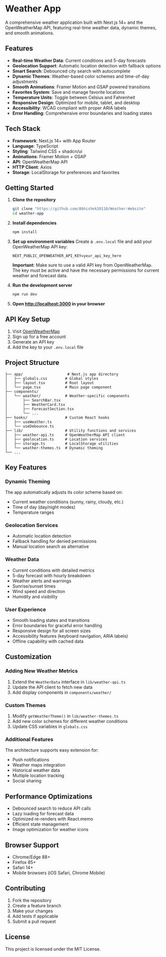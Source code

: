 # Weather App

A comprehensive weather application built with Next.js 14+ and the OpenWeatherMap API, featuring real-time weather data, dynamic themes, and smooth animations.

## Features

- **Real-time Weather Data**: Current conditions and 5-day forecasts
- **Geolocation Support**: Automatic location detection with fallback options
- **Smart Search**: Debounced city search with autocomplete
- **Dynamic Themes**: Weather-based color schemes and time-of-day adjustments
- **Smooth Animations**: Framer Motion and GSAP powered transitions
- **Favorites System**: Save and manage favorite locations
- **Temperature Units**: Toggle between Celsius and Fahrenheit
- **Responsive Design**: Optimized for mobile, tablet, and desktop
- **Accessibility**: WCAG compliant with proper ARIA labels
- **Error Handling**: Comprehensive error boundaries and loading states

## Tech Stack

- **Framework**: Next.js 14+ with App Router
- **Language**: TypeScript
- **Styling**: Tailwind CSS + shadcn/ui
- **Animations**: Framer Motion + GSAP
- **API**: OpenWeatherMap API
- **HTTP Client**: Axios
- **Storage**: LocalStorage for preferences and favorites

## Getting Started

1. **Clone the repository**
   ```bash
   git clone "https://github.com/Abhishek20110/Weather-Website"
   cd weather-app
   ```

2. **Install dependencies**
   ```bash
   npm install
   ```

3. **Set up environment variables**
   Create a `.env.local` file and add your OpenWeatherMap API key:
   ```
   NEXT_PUBLIC_OPENWEATHER_API_KEY=your_api_key_here
   ```
   
   **Important**: Make sure to use a valid API key from OpenWeatherMap. The key must be active and have the necessary permissions for current weather and forecast data.

4. **Run the development server**
   ```bash
   npm run dev
   ```

5. **Open [http://localhost:3000](http://localhost:3000) in your browser**

## API Key Setup

1. Visit [OpenWeatherMap](https://openweathermap.org/api)
2. Sign up for a free account
3. Generate an API key
4. Add the key to your `.env.local` file

## Project Structure

```
├── app/                    # Next.js app directory
│   ├── globals.css        # Global styles
│   ├── layout.tsx         # Root layout
│   └── page.tsx           # Main page component
├── components/
│   └── weather/           # Weather-specific components
│       ├── SearchBar.tsx
│       ├── WeatherCard.tsx
│       ├── ForecastSection.tsx
│       └── ...
├── hooks/                 # Custom React hooks
│   ├── useWeather.ts
│   └── useDebounce.ts
├── lib/                   # Utility functions and services
│   ├── weather-api.ts     # OpenWeatherMap API client
│   ├── geolocation.ts     # Location services
│   ├── storage.ts         # LocalStorage utilities
│   └── weather-themes.ts  # Dynamic theming
└── ...
```

## Key Features

### Dynamic Theming
The app automatically adjusts its color scheme based on:
- Current weather conditions (sunny, rainy, cloudy, etc.)
- Time of day (day/night modes)
- Temperature ranges

### Geolocation Services
- Automatic location detection
- Fallback handling for denied permissions
- Manual location search as alternative

### Weather Data
- Current conditions with detailed metrics
- 5-day forecast with hourly breakdown
- Weather alerts and warnings
- Sunrise/sunset times
- Wind speed and direction
- Humidity and visibility

### User Experience
- Smooth loading states and transitions
- Error boundaries for graceful error handling
- Responsive design for all screen sizes
- Accessibility features (keyboard navigation, ARIA labels)
- Offline capability with cached data

## Customization

### Adding New Weather Metrics
1. Extend the `WeatherData` interface in `lib/weather-api.ts`
2. Update the API client to fetch new data
3. Add display components in `components/weather/`

### Custom Themes
1. Modify `getWeatherTheme()` in `lib/weather-themes.ts`
2. Add new color schemes for different weather conditions
3. Update CSS variables in `globals.css`

### Additional Features
The architecture supports easy extension for:
- Push notifications
- Weather maps integration
- Historical weather data
- Multiple location tracking
- Social sharing

## Performance Optimizations

- Debounced search to reduce API calls
- Lazy loading for forecast data
- Optimized re-renders with React.memo
- Efficient state management
- Image optimization for weather icons

## Browser Support

- Chrome/Edge 88+
- Firefox 85+
- Safari 14+
- Mobile browsers (iOS Safari, Chrome Mobile)

## Contributing

1. Fork the repository
2. Create a feature branch
3. Make your changes
4. Add tests if applicable
5. Submit a pull request

## License

This project is licensed under the MIT License.
